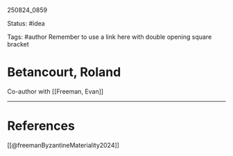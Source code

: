
250824_0859

Status: #idea

Tags: #author 
Remember to use a link here with double opening square bracket
# Betancourt, Roland
Co-author with [[Freeman, Evan]]

---
# References
[[@freemanByzantineMateriality2024]]